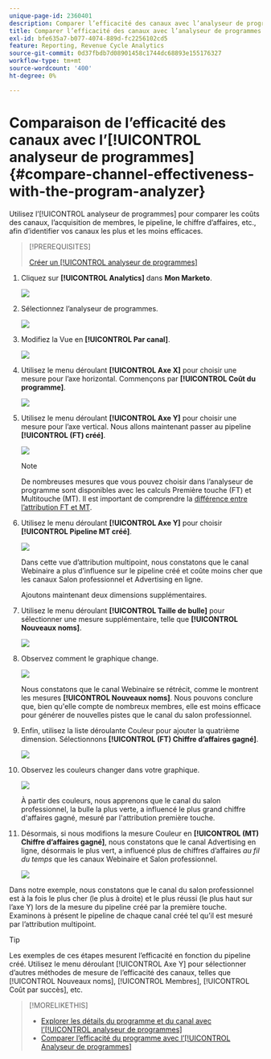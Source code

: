 ```yaml
---
unique-page-id: 2360401
description: Comparer l’efficacité des canaux avec l’analyseur de programme - Documents Marketo - Documentation du produit
title: Comparer l’efficacité des canaux avec l’analyseur de programmes
exl-id: bfe635a7-b077-4074-889d-fc2256102cd5
feature: Reporting, Revenue Cycle Analytics
source-git-commit: 0d37fbdb7d08901458c1744dc68893e155176327
workflow-type: tm+mt
source-wordcount: '400'
ht-degree: 0%

---
```


# Comparaison de l’efficacité des canaux avec l’[!UICONTROL analyseur de programmes] {#compare-channel-effectiveness-with-the-program-analyzer}

Utilisez l’[!UICONTROL analyseur de programmes] pour comparer les coûts des canaux, l’acquisition de membres, le pipeline, le chiffre d’affaires, etc., afin d’identifier vos canaux les plus et les moins efficaces.

>[!PREREQUISITES]
>
>[Créer un [!UICONTROL analyseur de programmes]](/help/marketo/product-docs/reporting/revenue-cycle-analytics/program-analytics/create-a-program-analyzer.md)

1. Cliquez sur **[!UICONTROL Analytics]** dans **Mon Marketo**.

   ![](assets/image2014-9-17-18-3a36-3a13.png)

1. Sélectionnez l’analyseur de programmes.

   ![](assets/image2014-9-17-18-3a36-3a40.png)

1. Modifiez la Vue en **[!UICONTROL Par canal]**.

   ![](assets/image2014-9-17-18-3a36-3a59.png)

1. Utilisez le menu déroulant **[!UICONTROL Axe X]** pour choisir une mesure pour l’axe horizontal. Commençons par **[!UICONTROL Coût du programme]**.

   ![](assets/image2014-9-17-18-3a37-3a7.png)

1. Utilisez le menu déroulant **[!UICONTROL Axe Y]** pour choisir une mesure pour l’axe vertical. Nous allons maintenant passer au pipeline **[!UICONTROL (FT) créé]**.

   ![](assets/image2014-9-17-18-3a37-3a50.png)

   >[!NOTE]
   >
   >De nombreuses mesures que vous pouvez choisir dans l’analyseur de programme sont disponibles avec les calculs Première touche (FT) et Multitouche (MT). Il est important de comprendre la [ différence entre l’attribution FT et MT](/help/marketo/product-docs/reporting/revenue-cycle-analytics/revenue-tools/attribution/understanding-attribution.md).

1. Utilisez le menu déroulant **[!UICONTROL Axe Y]** pour choisir **[!UICONTROL Pipeline MT créé]**.

   ![](assets/image2014-9-17-18-3a39-3a5.png)

   Dans cette vue d’attribution multipoint, nous constatons que le canal Webinaire a plus d’influence sur le pipeline créé et coûte moins cher que les canaux Salon professionnel et Advertising en ligne.

   Ajoutons maintenant deux dimensions supplémentaires.

1. Utilisez le menu déroulant **[!UICONTROL Taille de bulle]** pour sélectionner une mesure supplémentaire, telle que **[!UICONTROL Nouveaux noms]**.

   ![](assets/image2014-9-17-18-3a39-3a36.png)

1. Observez comment le graphique change.

   ![](assets/image2014-9-17-18-3a39-3a55.png)

   Nous constatons que le canal Webinaire se rétrécit, comme le montrent les mesures **[!UICONTROL Nouveaux noms]**. Nous pouvons conclure que, bien qu&#39;elle compte de nombreux membres, elle est moins efficace pour générer de nouvelles pistes que le canal du salon professionnel.

1. Enfin, utilisez la liste déroulante Couleur pour ajouter la quatrième dimension. Sélectionnons **[!UICONTROL (FT) Chiffre d’affaires gagné]**.

   ![](assets/image2014-9-17-18-3a41-3a7.png)

1. Observez les couleurs changer dans votre graphique.

   ![](assets/image2014-9-17-18-3a41-3a19.png)

   À partir des couleurs, nous apprenons que le canal du salon professionnel, la bulle la plus verte, a influencé le plus grand chiffre d&#39;affaires gagné, mesuré par l&#39;attribution première touche.

1. Désormais, si nous modifions la mesure Couleur en **[!UICONTROL (MT) Chiffre d’affaires gagné]**, nous constatons que le canal Advertising en ligne, désormais le plus vert, a influencé plus de chiffres d’affaires _au fil du temps_ que les canaux Webinaire et Salon professionnel.

   ![](assets/image2014-9-17-18-3a41-3a40.png)

Dans notre exemple, nous constatons que le canal du salon professionnel est à la fois le plus cher (le plus à droite) et le plus réussi (le plus haut sur l’axe Y) lors de la mesure du pipeline créé par la première touche. Examinons à présent le pipeline de chaque canal créé tel qu’il est mesuré par l’attribution multipoint.

>[!TIP]
>
>Les exemples de ces étapes mesurent l’efficacité en fonction du pipeline créé. Utilisez le menu déroulant [!UICONTROL Axe Y] pour sélectionner d’autres méthodes de mesure de l’efficacité des canaux, telles que [!UICONTROL Nouveaux noms], [!UICONTROL Membres], [!UICONTROL Coût par succès], etc.

>[!MORELIKETHIS]
>
>* [Explorer les détails du programme et du canal avec l’[!UICONTROL analyseur de programmes]](/help/marketo/product-docs/reporting/revenue-cycle-analytics/program-analytics/explore-program-and-channel-details-with-the-program-analyzer.md)
>* [Comparer l’efficacité du programme avec l’[!UICONTROL Analyseur de programmes]](/help/marketo/product-docs/reporting/revenue-cycle-analytics/program-analytics/compare-program-effectiveness-with-the-program-analyzer.md)
